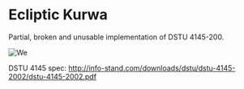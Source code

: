 Ecliptic Kurwa
==============

Partial, broken and unusable implementation of DSTU 4145-200.

![We](https://raw.githubusercontent.com/muromec/ukurwa4145/master/kdpv.jpg)

DSTU 4145 spec: http://info-stand.com/downloads/dstu/dstu-4145-2002/dstu-4145-2002.pdf
